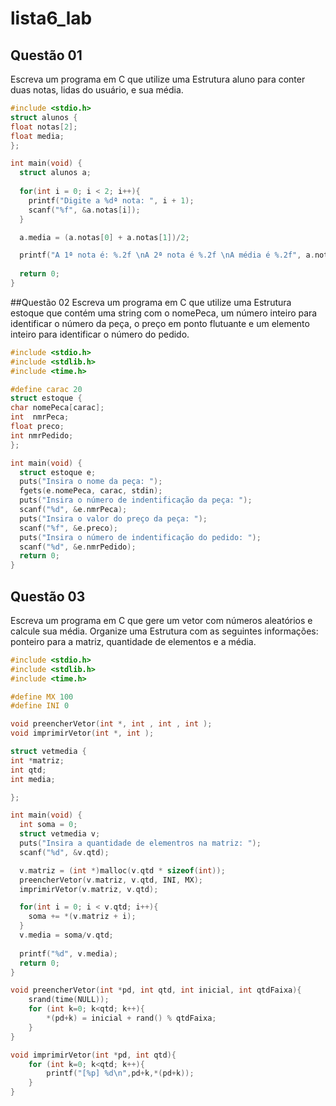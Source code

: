# lista6_lab
## Questão 01
Escreva um programa em C que utilize uma Estrutura aluno para conter duas notas, lidas do usuário, e sua média.

```c
#include <stdio.h>
struct alunos {
float notas[2];
float media;
};

int main(void) {
  struct alunos a;
  
  for(int i = 0; i < 2; i++){
    printf("Digite a %dª nota: ", i + 1);
    scanf("%f", &a.notas[i]);
  }

  a.media = (a.notas[0] + a.notas[1])/2;

  printf("A 1ª nota é: %.2f \nA 2ª nota é %.2f \nA média é %.2f", a.notas[0], a.notas[1], a.media);
  
  return 0;
}
```

##Questão 02
Escreva um programa em C que utilize uma Estrutura estoque que contém uma string com o nomePeca, um número inteiro para identificar o número da peça, o preço em ponto flutuante e um elemento inteiro para identificar o número do pedido.

```c
#include <stdio.h>
#include <stdlib.h>
#include <time.h>

#define carac 20
struct estoque {
char nomePeca[carac];
int  nmrPeca;
float preco;
int nmrPedido;
};

int main(void) {
  struct estoque e;
  puts("Insira o nome da peça: ");
  fgets(e.nomePeca, carac, stdin);
  puts("Insira o número de indentificação da peça: ");
  scanf("%d", &e.nmrPeca);
  puts("Insira o valor do preço da peça: ");
  scanf("%f", &e.preco);
  puts("Insira o número de indentificação do pedido: ");
  scanf("%d", &e.nmrPedido);
  return 0;
}
```

## Questão 03
Escreva um programa em C que gere um vetor com números aleatórios e calcule sua média. Organize uma Estrutura com as seguintes informações: ponteiro para a matriz, quantidade de elementos e a média.

```c
#include <stdio.h>
#include <stdlib.h>
#include <time.h>

#define MX 100
#define INI 0

void preencherVetor(int *, int , int , int );
void imprimirVetor(int *, int );

struct vetmedia {
int *matriz;
int qtd;
int media;

};

int main(void) {
  int soma = 0;
  struct vetmedia v;
  puts("Insira a quantidade de elementros na matriz: ");
  scanf("%d", &v.qtd);

  v.matriz = (int *)malloc(v.qtd * sizeof(int));
  preencherVetor(v.matriz, v.qtd, INI, MX);
  imprimirVetor(v.matriz, v.qtd);

  for(int i = 0; i < v.qtd; i++){
    soma += *(v.matriz + i);
  }
  v.media = soma/v.qtd;
  
  printf("%d", v.media);
  return 0;
}

void preencherVetor(int *pd, int qtd, int inicial, int qtdFaixa){
    srand(time(NULL));
    for (int k=0; k<qtd; k++){
        *(pd+k) = inicial + rand() % qtdFaixa;
    }
}

void imprimirVetor(int *pd, int qtd){
    for (int k=0; k<qtd; k++){
        printf("[%p] %d\n",pd+k,*(pd+k));
    }
}
```
